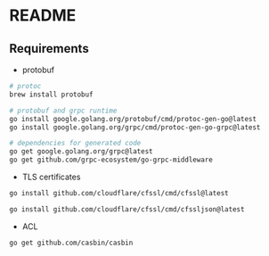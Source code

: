 # README

## Requirements

- protobuf
```bash
# protoc
brew install protobuf

# protobuf and grpc runtime
go install google.golang.org/protobuf/cmd/protoc-gen-go@latest
go install google.golang.org/grpc/cmd/protoc-gen-go-grpc@latest

# dependencies for generated code
go get google.golang.org/grpc@latest
go get github.com/grpc-ecosystem/go-grpc-middleware
```

- TLS certificates
```bash
go install github.com/cloudflare/cfssl/cmd/cfssl@latest

go install github.com/cloudflare/cfssl/cmd/cfssljson@latest
```

- ACL
```bash
go get github.com/casbin/casbin
```